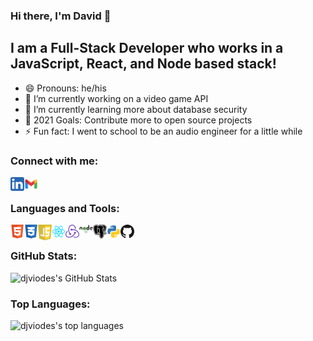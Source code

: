 ### Hi there, I'm David 👋

## I am a Full-Stack Developer who works in a JavaScript, React, and Node based stack!

- 😄 Pronouns: he/his
- 🔭 I’m currently working on a video game API
- 🌱 I’m currently learning more about database security
- 🥅 2021 Goals: Contribute more to open source projects
- ⚡ Fun fact: I went to school to be an audio engineer for a little while

### Connect with me:

<a href="https://www.linkedin.com/in/david-viodes/" target="_blank"><img align="left" alt="djviodes | LinkedIn" width="22px" src="./assets/linkedin-icon.svg" /></a>
<a href="mailto:djviodes26@gmail.com"><img align="left" alt="djviodes | Email" width="22px" src="./assets/gmail-icon.svg" /></a>

<br />

### Languages and Tools:

<img align="left" alt="HTML" width="22px" src="./assets/html-icon.svg" />
<img align="left" alt="CSS" width="22px" src="./assets/css-icon.svg" />
<img align="left" alt="JavaScript" width="22px" src="./assets/js-icon.svg" />
<img align="left" alt="React" width="22px" src="./assets/react-icon.svg" />
<img align="left" alt="Redux" width="22px" src="./assets/redux-icon.svg" />
<img align="left" alt="Node" width="22px" src="./assets/node-icon.svg" />
<img align="left" alt="Postgres" width="22px" src="./assets/postgres-icon.svg" />
<img align="left" alt="Python" width="22px" src="./assets/python-icon.svg" />
<img align="left" alt="GitHub" width="22px" src="./assets/github-icon.svg" />

<br />

### GitHub Stats:

<img align="left" alt="djviodes's GitHub Stats" src="https://github-readme-stats.vercel.app/api?username=djviodes&show_icons=true&hide_border=true&theme=dark" />

<br />

### Top Languages:

<img align="left" alt="djviodes's top languages" src="https://github-readme-stats.vercel.app/api/top-langs/?username=djviodes&theme=dark" />

<br />
<br />
